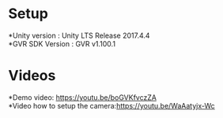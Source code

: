 # Setup
*Unity version : Unity LTS Release 2017.4.4       
*GVR SDK Version : GVR v1.100.1
# Videos
*Demo video: https://youtu.be/boGVKfvczZA     
*Video how to setup the camera:https://youtu.be/WaAatyjx-Wc
